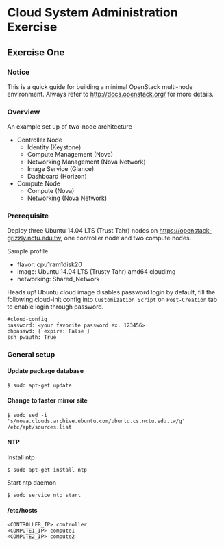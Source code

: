 Cloud System Administration Exercise
====================================

Exercise One
------------

### Notice

This is a quick guide for building a minimal OpenStack multi-node environment.
Always refer to http://docs.openstack.org/ for more details.

### Overview

An example set up of two-node architecture

* Controller Node
    - Identity (Keystone)
    - Compute Management (Nova)
    - Networking Management (Nova Network)
    - Image Service (Glance)
    - Dashboard (Horizon)
* Compute Node
    - Compute (Nova)
    - Networking (Nova Network)

### Prerequisite

Deploy three Ubuntu 14.04 LTS (Trust Tahr) nodes on
https://openstack-grizzly.nctu.edu.tw, one controller node and two compute nodes.

Sample profile

* flavor: cpu1ram1disk20
* image: Ubuntu 14.04 LTS (Trusty Tahr) amd64 cloudimg
* networking: Shared_Network

Heads up! Ubuntu cloud image disables password login by default, fill the
following cloud-init config into `Customization Script` on `Post-Creation` tab
to enable login through password.

```
#cloud-config
password: <your favorite password ex. 123456>
chpasswd: { expire: False }
ssh_pwauth: True
```

### General setup

#### Update package database

```
$ sudo apt-get update
```

#### Change to faster mirror site

```
$ sudo sed -i 's/nova.clouds.archive.ubuntu.com/ubuntu.cs.nctu.edu.tw/g' /etc/apt/sources.list
```

#### NTP

Install ntp
```
$ sudo apt-get install ntp
```
Start ntp daemon
```
$ sudo service ntp start
```

#### /etc/hosts
```
<CONTROLLER_IP> controller
<COMPUTE1_IP> compute1
<COMPUTE2_IP> compute2
```
